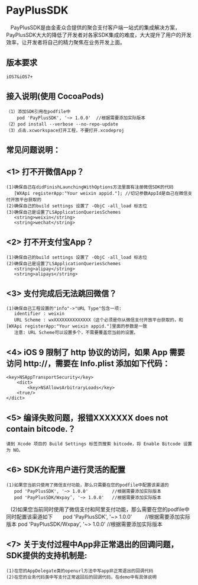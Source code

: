 # PayPlusSDK
    PayPlusSDK是由金麦众合提供的聚合支付客户端一站式的集成解决方案，PayPlusSDK大大的降低了开发者对各家SDK集成的难度，大大提升了用户的开发效率，让开发者将自己的精力聚焦在业务开发上面。

## 版本要求
    iOS7&iOS7+
   
## 接入说明(使用 CocoaPods)
    （1）添加SDK引用在podfile中
        pod 'PayPlusSDK', '~> 1.0.0'  //根据需要添加实际版本
    （2）pod install --verbose --no-repo-update
    （3）点击.xcworkspace打开工程，不要打开.xcodeproj  
    
## 常见问题说明：
## <1> 打不开微信App？
    (1)确保自己在didFinishLaunchingWithOptions方法里面有注册微信SDK的代码
       [WXApi registerApp:"Your weixin appid."]; //切记参数AppId是自己在微信支付开放平台获取的
    (2)确保自己的build settings 设置了 -ObjC -all_load 标志位
    (3)确保自己是设置了LSApplicationQueriesSchemes
       <string>weixin</string>
       <string>wechat</string>
## <2> 打不开支付宝App？   
    (1)确保自己的build settings 设置了 -ObjC -all_load 标志位
    (2)确保自己是设置了LSApplicationQueriesSchemes
       <string>alipay</string>
       <string>alipays</string>
## <3> 支付完成后无法跳回微信？
    (1)确保自己工程设置的"info"->"URL Type"包含一项:
       identifier : weixin
       URL Scheme : wxXXXXXXXXXXXXXX（这个必须是你从微信支付开放平台获取的，和 [WXApi registerApp:"Your weixin appid."]里面的参数是一致
       注意: URL Scheme可以设置多个，不需要覆盖您当前的设置。
## <4> iOS 9 限制了 http 协议的访问，如果 App 需要访问 http://，需要在 Info.plist 添加如下代码：
    <key>NSAppTransportSecurity</key>
        <dict>
            <key>NSAllowsArbitraryLoads</key>
        <true/>
    </dict>
## <5> 编译失败问题，报错XXXXXXX does not contain bitcode.？
    请到 Xcode 项目的 Build Settings 标签页搜索 bitcode，将 Enable Bitcode 设置为 NO。
## <6> SDK允许用户进行灵活的配置
    (1)如果您当前只使用了微信支付功能，那么只需要在您的podfile中配置该渠道的
       pod 'PayPlusSDK', '~> 1.0.0'         //根据需要添加实际版本
       pod 'PayPlusSDK/Wxpay’, '~> 1.0.0'   //根据需要添加实际版本
    (2)如果您当前同时使用了微信支付和阿里支付功能，那么需要在您的podfile中同时配置该渠道如下
       pod 'PayPlusSDK', '~> 1.0.0'         //根据需要添加实际版本
       pod 'PayPlusSDK/Wxpay’, '~> 1.0.0'   //根据需要添加实际版本
## <7> 关于支付过程中App非正常退出的回调问题，SDK提供的支持机制是: 
    (1)在您的AppDelegate类的openurl方法中写app非正常退出的回调代码
    (2)在您的业务代码类中写支付正常返回后的回调代码，在demo中有具体说明

